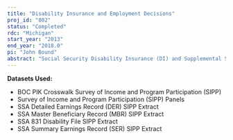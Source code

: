 ```yaml
---
title: "Disability Insurance and Employment Decisions"
proj_id: "802"
status: "Completed"
rdc: "Michigan"
start_year: "2013"
end_year: "2018.0"
pi: "John Bound"
abstract: "Social Security Disability Insurance (DI) and Supplemental Security Income (SSI) for the disabled and blind are both federal programs designed to insure people against loss of income due to health conditions, and participation in these programs is an important issue for millions of American households. Together, DI and SSI make up one of the four major insurance programs of the country (Krueger and Meyer, 2002). This study will examine the employment effects of DI and SSI and will explore channels of disability insurance application as well as factors influencing disability insurance applications. This research will use the Census Bureau’s primary survey of government transfer programs, the Survey of Income and Program Participation (SIPP). The researchers will link SIPP panels (core and selected modules) to the Master Beneficiary Records (MBR) of the SSA, to the so-called 831 files, and to earnings records. Usage of these SIPP surveys will be further enhanced by creating monthly and weekly person-level panels, and by assessing the quality of self-reported health status in the SIPP."
---
```


**Datasets Used:**

  - BOC PIK Crosswalk Survey of Income and Program Participation (SIPP) 
  - Survey of Income and Program Participation (SIPP) Panels 
  - SSA Detailed Earnings Record (DER) SIPP Extract 
  - SSA Master Beneficiary Record (MBR) SIPP Extract 
  - SSA 831 Disability File SIPP Extract 
  - SSA Summary Earnings Record (SER) SIPP Extract 

